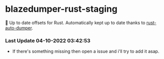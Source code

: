 # blazedumper-rust-staging

🚀 Up to date offsets for Rust. Automatically kept up to date thanks to [rust-auto-dumper](https://github.com/Akandesh/rust-auto-dumper).


### Last Update 04-10-2022 03:42:53
- If there's something missing then open a issue and i'll try to add it asap.